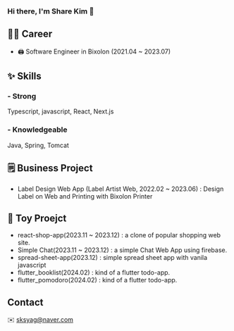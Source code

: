 ### Hi there, I'm Share Kim  👋

## 👨‍💻 Career
- 🖨️ Software Engineer in Bixolon (2021.04 ~ 2023.07)

## ✨ Skills
### - Strong
Typescript, javascript, React, Next.js

### - Knowledgeable
Java, Spring, Tomcat

## 🗒️ Business Project
- Label Design Web App (Label Artist Web, 2022.02 ~ 2023.06)
  : Design Label on Web and Printing with Bixolon Printer
  
## 🚂 Toy Proejct
- react-shop-app(2023.11 ~ 2023.12) : a clone of popular shopping web site.
- Simple Chat(2023.11 ~ 2023.12) : a simple Chat Web App using firebase.
- spread-sheet-app(2023.12) : simple spread sheet app with vanila javascript
- flutter_booklist(2024.02) : kind of a flutter todo-app.
- flutter_pomodoro(2024.02) : kind of a flutter todo-app.

## Contact
✉️ sksyag@naver.com

